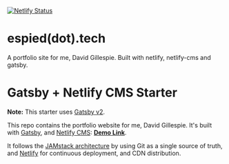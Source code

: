 [![Netlify Status](https://api.netlify.com/api/v1/badges/d8df2fd2-25e7-46d5-ab75-250b24ff397f/deploy-status)](https://app.netlify.com/sites/kind-edison-08a3ff/deploys)
# espied(dot).tech

A portfolio site for me, David Gillespie. Built with netlify, netlify-cms and gatsby.


# Gatsby + Netlify CMS Starter

**Note:** This starter uses [Gatsby v2](https://www.gatsbyjs.org/blog/2018-09-17-gatsby-v2/).

This repo contains the portfolio website for me, David Gillespie. It's built with [Gatsby](https://www.gatsbyjs.org/), and [Netlify CMS](https://www.netlifycms.org): **[Demo Link](https://gatsby-netlify-cms.netlify.com/)**.

It follows the [JAMstack architecture](https://jamstack.org) by using Git as a single source of truth, and [Netlify](https://www.netlify.com) for continuous deployment, and CDN distribution.
